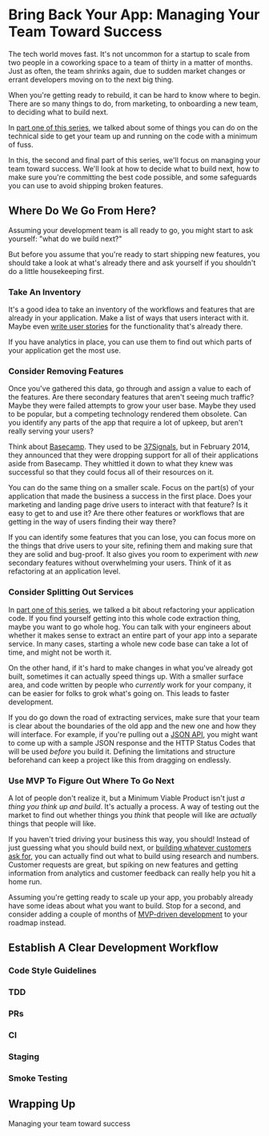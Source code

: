 # Bring Back Your App: Managing Your Team Toward Success

The tech world moves fast. It's not uncommon for a startup to scale from two people in a coworking space to a team of thirty in a matter of months. Just as often, the team shrinks again, due to sudden market changes or errant developers moving on to the next big thing.

When you're getting ready to rebuild, it can be hard to know where to begin. There are so many things to do, from marketing, to onboarding a new team, to deciding what to build next.

In [part one of this series](http://quickleft.com/blog/ramping-up-developers-on-code), we talked about some of things you can do on the technical side to get your team up and running on the code with a minimum of fuss.

In this, the second and final part of this series, we'll focus on managing your team toward success. We'll look at how to decide what to build next, how to make sure you're committing the best code possible, and some safeguards you can use to avoid shipping broken features.

## Where Do We Go From Here?

Assuming your development team is all ready to go, you might start to ask yourself: "what do we build next?"

But before you assume that you're ready to start shipping new features, you should take a look at what's already there and ask yourself if you shouldn't do a little housekeeping first.

### Take An Inventory

It's a good idea to take an inventory of the workflows and features that are already in your application. Make a list of ways that users interact with it. Maybe even [write user stories](https://blog.engineyard.com/2015/happy-sad-evil-weird-feature-planning) for the functionality that's already there.

If you have analytics in place, you can use them to find out which parts of your application get the most use.

### Consider Removing Features

Once you've gathered this data, go through and assign a value to each of the features. Are there secondary features that aren't seeing much traffic? Maybe they were failed attempts to grow your user base. Maybe they used to be popular, but a competing technology rendered them obsolete. Can you identify any parts of the app that require a lot of upkeep, but aren't really serving your users?

Think about [Basecamp](https://basecamp.com/). They used to be [37Signals](http://37signals.com/), but in February 2014, they announced that they were dropping support for all of their applications aside from Basecamp. They whittled it down to what they knew was successful so that they could focus all of their resources on it.

You can do the same thing on a smaller scale. Focus on the part(s) of your application that made the business a success in the first place. Does your marketing and landing page drive users to interact with that feature? Is it easy to get to and use it? Are there other features or workflows that are getting in the way of users finding their way there?

If you can identify some features that you can lose, you can focus more on the things that drive users to your site, refining them and making sure that they are solid and bug-proof. It also gives you room to experiment with _new_ secondary features without overwhelming your users. Think of it as refactoring at an application level.

### Consider Splitting Out Services

In [part one of this series](http://quickleft.com/blog/ramping-up-developers-on-code), we talked a bit about refactoring your application code. If you find yourself getting into this whole code extraction thing, maybe you want to go whole hog. You can talk with your engineers about whether it makes sense to extract an entire part of your app into a separate service. In many cases, starting a whole new code base can take a lot of time, and might not be worth it.

On the other hand, if it's hard to make changes in what you've already got built, sometimes it can actually speed things up. With a smaller surface area, and code written by people who _currently_ work for your company, it can be easier for folks to grok what's going on. This leads to faster development.

If you do go down the road of extracting services, make sure that your team is clear about the boundaries of the old app and the new one and how they will interface. For example, if you're pulling out a [JSON API](https://blog.engineyard.com/2015/active-model-serializers), you might want to come up with a sample JSON response and the HTTP Status Codes that will be used _before_ you build it. Defining the limitations and structure beforehand can keep a project like this from dragging on endlessly.

### Use MVP To Figure Out Where To Go Next

A lot of people don't realize it, but a Minimum Viable Product isn't just _a thing you think up and build_. It's actually a process. A way of testing out the market to find out whether things you _think_ that people will like are _actually_ things that people will like.

If you haven't tried driving your business this way, you should! Instead of just guessing what you should build next, or [building whatever customers ask for](https://gettingreal.37signals.com/ch05_Start_With_No.php), you can actually find out what to build using research and numbers. Customer requests are great, but spiking on new features and getting information from analytics and customer feedback can really help you hit a home run.

Assuming you're getting ready to scale up your app, you probably already have some ideas about what you want to build. Stop for a second, and consider adding a couple of months of [MVP-driven development](https://blog.engineyard.com/2015/actually-mvp) to your roadmap instead.


## Establish A Clear Development Workflow

### Code Style Guidelines

### TDD

### PRs

### CI

### Staging

### Smoke Testing


## Wrapping Up

Managing your team toward success
